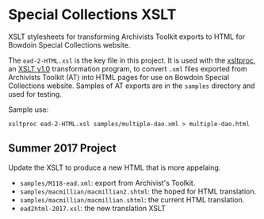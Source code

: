# Special Collections XSLT

XSLT stylesheets for transforming Archivists Toolkit exports to HTML for Bowdoin Special Collections website.

The `ead-2-HTML.xsl` is the key file in this project. It is used with the [xsltproc](at_eadToHTML.xsl), an [XSLT v1.0](https://www.w3.org/TR/xslt) transformation program, to convert `.xml` files exported
from Archivists Toolkit (AT) into HTML pages for use on Bowdoin Special Collections website. Samples of AT exports are in the `samples` directory and used for testing.

Sample use:
```
xsltproc ead-2-HTML.xsl samples/multiple-dao.xml > multiple-dao.html
```

## Summer 2017 Project

Update the XSLT to produce a new HTML that is more appelaing.

* `samples/M118-ead.xml`: export from Archivist's Toolkit.
* `samples/macmillian/macmillian2.shtml`: the hoped for HTML translation.
* `samples/macmillian/macmillian.shtml`: the current HTML translation.
* `ead2html-2017.xsl`: the new translation XSLT

